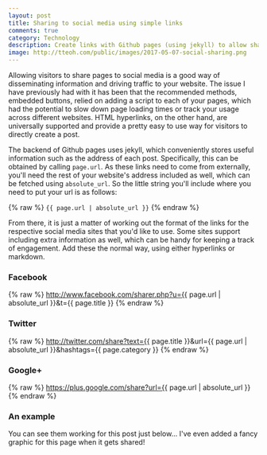 ```yaml
---
layout: post
title: Sharing to social media using simple links
comments: true
category: Technology
description: Create links with Github pages (using jekyll) to allow sharing to social media without needing to load extra javascript
image: http://tteoh.com/public/images/2017-05-07-social-sharing.png
---
```


Allowing visitors to share pages to social media is a good way of disseminating information and driving traffic to your website. The issue I have previously had with it has been that the recommended methods, embedded buttons, relied on adding a script to each of your pages, which had the potential to slow down page loading times or track your usage across different websites. HTML hyperlinks, on the other hand, are universally supported and provide a pretty easy to use way for visitors to directly create a post.

<!--break-->

The backend of Github pages uses jekyll, which conveniently stores useful information such as the address of each post. Specifically, this can be obtained by calling `page.url`. As these links need to come from externally, you'll need the rest of your website's address included as well, which can be fetched using `absolute_url`. So the little string you'll include where you need to put your url is as follows:

{% raw %}
`{{ page.url | absolute_url }}`
{% endraw %}

From there, it is just a matter of working out the format of the links for the respective social media sites that you'd like to use. Some sites support including extra information as well, which can be handy for keeping a track of engagement. Add these the normal way, using either hyperlinks or markdown.

### Facebook

{% raw %}
    http://www.facebook.com/sharer.php?u={{ page.url | absolute_url }}&t={{ page.title }}
{% endraw %}

### Twitter

{% raw %}
    http://twitter.com/share?text={{ page.title }}&url={{ page.url | absolute_url }}&hashtags={{ page.category }}
{% endraw %}

### Google+

{% raw %}
    https://plus.google.com/share?url={{ page.url | absolute_url }}
{% endraw %}

### An example

You can see them working for this post just below... I've even added a fancy graphic for this page when it gets shared!
